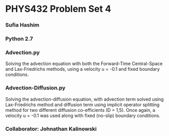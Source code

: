 # PHYS432 Problem Set 4

### Sufia Hashim
### Python 2.7
 
### Advection.py
Solving the advection equation with both the Forward-Time Central-Space and Lax-Friedrichs methods, using a velocity u = -0.1 and fixed boundary conditions.

### Advection-Diffusion.py
Solving the advection-diffusion equation, with advection term solved using Lax-Friedrichs method and diffusion term using implicit operator splitting method for two different diffusion co-efficients (D = 1,5). Once again, a velocity u = -0.1 was used along with fixed (no-slip) boundary conditions. 

### Collaborator: Johnathan Kalinowski
